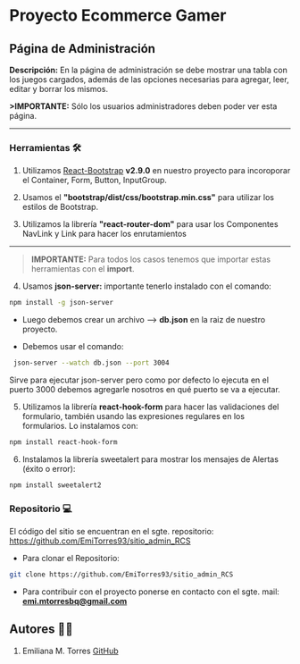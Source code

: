 # Proyecto Ecommerce Gamer

## Página de Administración

**Descripción:** En la página de administración se debe mostrar una tabla con los juegos cargados, además de las opciones necesarias para agregar, leer, editar y borrar los mismos.

**>IMPORTANTE:** Sólo los usuarios administradores deben poder ver esta página.

---

### Herramientas 🛠️

1. Utilizamos [React-Bootstrap](https://react-bootstrap.netlify.app/) **v2.9.0** en nuestro proyecto para incoroporar el Container, Form, Button, InputGroup.

2. Usamos el **"bootstrap/dist/css/bootstrap.min.css"** para utilizar los estilos de Bootstrap.

3. Utilizamos la librería **"react-router-dom"** para usar los Componentes NavLink y Link para hacer los enrutamientos

---

> **IMPORTANTE:** Para todos los casos tenemos que importar estas herramientas con el **import**.

4. Usamos **json-server:** importante tenerlo instalado con el comando:

```bash
npm install -g json-server
```

- Luego debemos crear un archivo --> **db.json** en la raiz de nuestro proyecto.

- Debemos usar el comando:

```bash
 json-server --watch db.json --port 3004
```

Sirve para ejecutar json-server pero como por defecto lo ejecuta en el puerto 3000 debemos agregarle nosotros en qué puerto se va a ejecutar.

5. Utilizamos la librería **react-hook-form** para hacer las validaciones del formulario, también usando las expresiones regulares en los formularios. Lo instalamos con:

```bash
npm install react-hook-form
```

6. Instalamos la librería sweetalert para mostrar los mensajes de Alertas (éxito o error):

```bash
npm install sweetalert2
```

### Repositorio 💻

El código del sitio se encuentran en el sgte. repositorio:
https://github.com/EmiTorres93/sitio_admin_RCS

- Para clonar el Repositorio:

```bash
git clone https://github.com/EmiTorres93/sitio_admin_RCS
```

- Para contribuir con el proyecto ponerse en contacto con el sgte. mail: **emi.mtorresbq@gmail.com**

## Autores 👩‍🏫

1. Emiliana M. Torres [GitHub](https://github.com/EmiTorres93)
